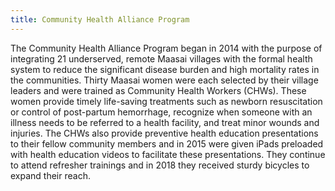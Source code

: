 ```yaml
---
title: Community Health Alliance Program
---
```

The Community Health Alliance Program began in 2014 with the purpose of integrating 21 underserved, remote Maasai villages with the formal health system to reduce the significant disease burden and high mortality rates in the communities. Thirty Maasai women were each selected by their village leaders and were trained as Community Health Workers (CHWs). These women provide timely life-saving treatments such as newborn resuscitation or control of post-partum hemorrhage, recognize when someone with an illness needs to be referred to a health facility, and treat minor wounds and injuries. The CHWs also provide preventive health education presentations to their fellow community members and in 2015 were given iPads preloaded with health education videos to facilitate these presentations. They continue to attend refresher trainings and in 2018 they received sturdy bicycles to expand their reach.